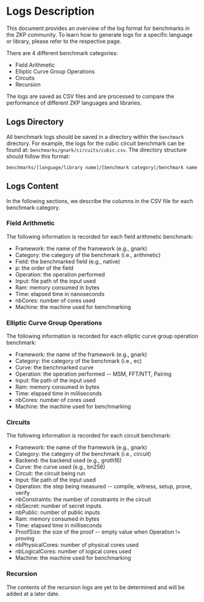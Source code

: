 # Logs Description

This document provides an overview of the log format for benchmarks in the ZKP community. To learn how to generate logs for a specific language or library, please refer to the respective page.

There are 4 different benchmark categories:

* Field Arithmetic
* Elliptic Curve Group Operations
* Circuits
* Recursion

The logs are saved as CSV files and are processed to compare the performance of different ZKP languages and libraries.

## Logs Directory

All benchmark logs should be saved in a directory within the `benchmark` directory.
For example, the logs for the cubic circuit benchmark can be found at: `benchmarks/gnark/circuits/cubic.csv`.
The directory structure should follow this format:

```
benchmarks/[language/library name]/[benchmark category]/benchmark name
```

## Logs Content

In the following sections, we describe the columns in the CSV file for each benchmark category.

### Field Arithmetic

The following information is recorded for each field arithmetic benchmark:

* Framework: the name of the framework (e.g., gnark)
* Category: the category of the benchmark (i.e., arithmetic)
* Field: the benchmarked field (e.g., native)
* p: the order of the field
* Operation: the operation performed
* Input: file path of the input used 
* Ram: memory consumed in bytes
* Time: elapsed time in nanoseconds
* nbCores: number of cores used
* Machine: the machine used for benchmarking

### Elliptic Curve Group Operations

The following information is recorded for each elliptic curve group operation benchmark:

* Framework: the name of the framework (e.g., gnark)
* Category: the category of the benchmark (i.e., ec)
* Curve: the benchmarked curve
* Operation: the operation performed -- MSM, FFT/NTT, Pairing
* Input: file path of the input used 
* Ram: memory consumed in bytes
* Time: elapsed time in milliseconds
* nbCores: number of cores used
* Machine: the machine used for benchmarking

### Circuits

The following information is recorded for each circuit benchmark:

* Framework: the name of the framework (e.g., gnark)
* Category: the category of the benchmark (i.e., circuit)
* Backend: the backend used (e.g., groth16)
* Curve: the curve used (e.g., bn256)
* Circuit: the circuit being run
* Input: file path of the input used 
* Operation: the step being measured -- compile, witness, setup, prove, verify 
* nbConstraints: the number of constraints in the circuit
* nbSecret: number of secret inputs
* nbPublic: number of public inputs
* Ram: memory consumed in bytes
* Time: elapsed time in milliseconds
* ProofSize: the size of the proof -- empty value when Operation != proving
* nbPhysicalCores: number of physical cores used
* nbLogicalCores: number of logical cores used
* Machine: the machine used for benchmarking

### Recursion

The contents of the recursion logs are yet to be determined and will be added at a later date.
